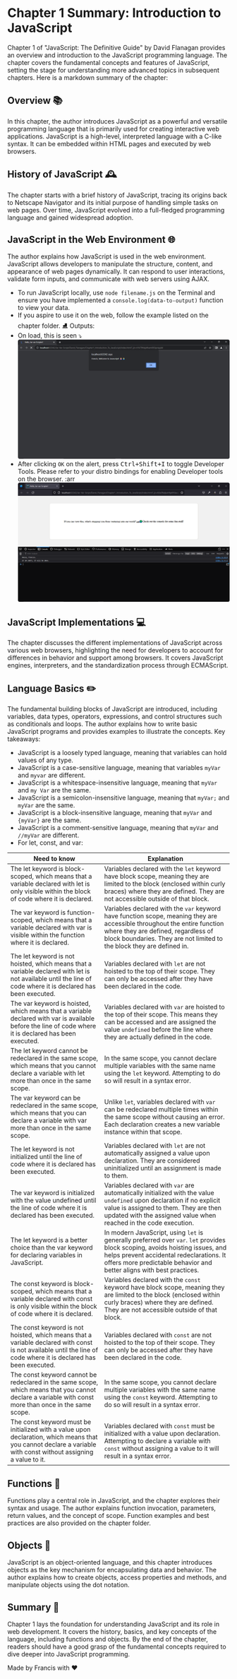 # Chapter 1 Summary: Introduction to JavaScript

Chapter 1 of "JavaScript: The Definitive Guide" by David Flanagan provides an overview and introduction to the JavaScript programming language. The chapter covers the fundamental concepts and features of JavaScript, setting the stage for understanding more advanced topics in subsequent chapters. Here is a markdown summary of the chapter:

## Overview 📚

In this chapter, the author introduces JavaScript as a powerful and versatile programming language that is primarily used for creating interactive web applications. JavaScript is a high-level, interpreted language with a C-like syntax. It can be embedded within HTML pages and executed by web browsers.

## History of JavaScript 🕰️

The chapter starts with a brief history of JavaScript, tracing its origins back to Netscape Navigator and its initial purpose of handling simple tasks on web pages. Over time, JavaScript evolved into a full-fledged programming language and gained widespread adoption.

## JavaScript in the Web Environment 🌐

The author explains how JavaScript is used in the web environment. JavaScript allows developers to manipulate the structure, content, and appearance of web pages dynamically. It can respond to user interactions, validate form inputs, and communicate with web servers using AJAX.
<br />

- To run JavaScript locally, use `node filename.js` on the Terminal and ensure you have implemented
  a `console.log(data-to-output)` function to view your data.
- If you aspire to use it on the web, follow the example listed on the chapter folder. ⛸
  Outputs:
- On load, this is seen ⤵️![](.chapter1_images/f2415325.png)
- After clicking `OK` on the alert, press <kbd>Ctrl+Shift+I</kbd> to toggle Developer Tools. Please refer to your distro bindings for enabling Developer tools on the browser.  :arr![](.README_images/19d3ccd3.png)

## JavaScript Implementations 💻

The chapter discusses the different implementations of JavaScript across various web browsers, highlighting the need for developers to account for differences in behavior and support among browsers. It covers JavaScript engines, interpreters, and the standardization process through ECMAScript.

## Language Basics ✏️

The fundamental building blocks of JavaScript are introduced, including variables, data types, operators, expressions, and control structures such as conditionals and loops. The author explains how to write basic JavaScript programs and provides examples to illustrate the concepts.
Key takeaways:

- JavaScript is a loosely typed language, meaning that variables can hold values of any type.
- JavaScript is a case-sensitive language, meaning that variables `myVar` and `myvar` are different.
- JavaScript is a whitespace-insensitive language, meaning that `myVar` and `my Var` are the same.
- JavaScript is a semicolon-insensitive language, meaning that `myVar;` and `myVar` are the same.
- JavaScript is a block-insensitive language, meaning that `myVar` and `{myVar}` are the same.
- JavaScript is a comment-sensitive language, meaning that `myVar` and `//myVar` are different.
- For let, const, and var:<br />

| Need to know                                                                                                                                                      | Explanation                                                                                                                                                                                                                                              |
  | ----------------------------------------------------------------------------------------------------------------------------------------------------------------- | -------------------------------------------------------------------------------------------------------------------------------------------------------------------------------------------------------------------------------------------------------- |
  | The let keyword is block-scoped, which means that a variable declared with let is only visible within the block of code where it is declared.                     | Variables declared with the `let` keyword have block scope, meaning they are limited to the block (enclosed within curly braces) where they are defined. They are not accessible outside of that block.                                                |
  | The var keyword is function-scoped, which means that a variable declared with var is visible within the function where it is declared.                            | Variables declared with the `var` keyword have function scope, meaning they are accessible throughout the entire function where they are defined, regardless of block boundaries. They are not limited to the block they are defined in.               |
  | The let keyword is not hoisted, which means that a variable declared with let is not available until the line of code where it is declared has been executed.     | Variables declared with `let` are not hoisted to the top of their scope. They can only be accessed after they have been declared in the code.                                                                                                          |
  | The var keyword is hoisted, which means that a variable declared with var is available before the line of code where it is declared has been executed.            | Variables declared with `var` are hoisted to the top of their scope. This means they can be accessed and are assigned the value `undefined` before the line where they are actually defined in the code.                                             |
  | The let keyword cannot be redeclared in the same scope, which means that you cannot declare a variable with let more than once in the same scope.                 | In the same scope, you cannot declare multiple variables with the same name using the `let` keyword. Attempting to do so will result in a syntax error.                                                                                                |
  | The var keyword can be redeclared in the same scope, which means that you can declare a variable with var more than once in the same scope.                       | Unlike `let`, variables declared with `var` can be redeclared multiple times within the same scope without causing an error. Each declaration creates a new variable instance within that scope.                                                     |
  | The let keyword is not initialized until the line of code where it is declared has been executed.                                                                 | Variables declared with `let` are not automatically assigned a value upon declaration. They are considered uninitialized until an assignment is made to them.                                                                                          |
  | The var keyword is initialized with the value undefined until the line of code where it is declared has been executed.                                            | Variables declared with `var` are automatically initialized with the value `undefined` upon declaration if no explicit value is assigned to them. They are then updated with the assigned value when reached in the code execution.                  |
  | The let keyword is a better choice than the var keyword for declaring variables in JavaScript.                                                                    | In modern JavaScript, using `let` is generally preferred over `var`. `let` provides block scoping, avoids hoisting issues, and helps prevent accidental redeclarations. It offers more predictable behavior and better aligns with best practices. |
  | The const keyword is block-scoped, which means that a variable declared with const is only visible within the block of code where it is declared.                 | Variables declared with the `const` keyword have block scope, meaning they are limited to the block (enclosed within curly braces) where they are defined. They are not accessible outside of that block.                                              |
  | The const keyword is not hoisted, which means that a variable declared with const is not available until the line of code where it is declared has been executed. | Variables declared with `const` are not hoisted to the top of their scope. They can only be accessed after they have been declared in the code.                                                                                                        |
  | The const keyword cannot be redeclared in the same scope, which means that you cannot declare a variable with const more than once in the same scope.             | In the same scope, you cannot declare multiple variables with the same name using the `const` keyword. Attempting to do so will result in a syntax error.                                                                                              |
  | The const keyword must be initialized with a value upon declaration, which means that you cannot declare a variable with const without assigning a value to it.   | Variables declared with `const` must be initialized with a value upon declaration. Attempting to declare a variable with `const` without assigning a value to it will result in a syntax error.                                                      |

## Functions 🎯

Functions play a central role in JavaScript, and the chapter explores their syntax and usage. The author explains function invocation, parameters, return values, and the concept of scope. Function examples and best practices are also provided on the chapter folder.

## Objects 🧱

JavaScript is an object-oriented language, and this chapter introduces objects as the key mechanism for encapsulating data and behavior. The author explains how to create objects, access properties and methods, and manipulate objects using the dot notation.

## Summary 📝

Chapter 1 lays the foundation for understanding JavaScript and its role in web development. It covers the history, basics, and key concepts of the language, including functions and objects. By the end of the chapter, readers should have a good grasp of the fundamental concepts required to dive deeper into JavaScript programming.

Made by Francis with ❤️
